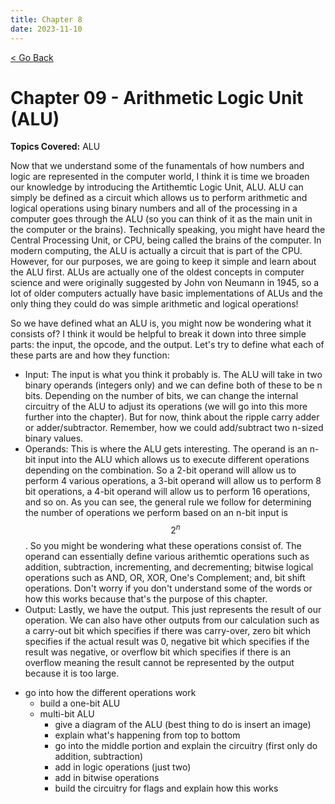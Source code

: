 ```yaml
---
title: Chapter 8
date: 2023-11-10
---
```


<html>
	<head>
	    <!-- Include MathJax script -->
		<script src="https://cdn.mathjax.org/mathjax/latest/MathJax.js?config=TeX-AMS-MML_HTMLorMML" type="text/javascript"></script>
		<!-- Google tag (gtag.js) -->
		<script async src="https://www.googletagmanager.com/gtag/js?id=G-SF6SRSNGQF"></script>
		<script>
		window.dataLayer = window.dataLayer || [];
		function gtag(){dataLayer.push(arguments);}
		gtag('js', new Date());
		gtag('config', 'G-SF6SRSNGQF');
		</script>
	</head>
	<a style="margin-bottom:5px" href="/cpu_tutorial">< Go Back</a>
	<p></p>
</html>

# Chapter 09 - Arithmetic Logic Unit (ALU)
**Topics Covered:** ALU

Now that we understand some of the funamentals of how numbers and logic are represented in the computer world, I think it is time we broaden our knowledge by introducing the Artithemtic Logic Unit, ALU. ALU can simply be defined as a circuit which allows us to perform arithmetic and logical operations using binary numbers and all of the processing in a computer goes through the ALU (so you can think of it as the main unit in the computer or the brains). Technically speaking, you might have heard the Central Processing Unit, or CPU, being called the brains of the computer. In modern computing, the ALU is actually a circuit that is part of the CPU. However, for our purposes, we are going to keep it simple and learn about the ALU first. ALUs are actually one of the oldest concepts in computer science and were originally suggested by John von Neumann in 1945, so a lot of older computers actually have basic implementations of ALUs and the only thing they could do was simple arithmetic and logical operations!

So we have defined what an ALU is, you might now be wondering what it consists of? I think it would be helpful to break it down into three simple parts: the input, the opcode, and the output. Let's try to define what each of these parts are and how they function:

* Input: The input is what you think it probably is. The ALU will take in two binary operands (integers only) and we can define both of these to be n bits. Depending on the number of bits, we can change the internal circuitry of the ALU to adjust its operations (we will go into this more further into the chapter). But for now, think about the ripple carry adder or adder/subtractor. Remember, how we could add/subtract two n-sized binary values. 
* Operands: This is where the ALU gets interesting. The operand is an n-bit input into the ALU which allows us to execute different operations depending on the combination. So a 2-bit operand will allow us to perform 4 various operations, a 3-bit operand will allow us to perform 8 bit operations, a 4-bit operand will allow us to perform 16 operations, and so on. As you can see, the general rule we follow for determining the number of operations we perform based on an n-bit input is $$2^n$$. So you might be wondering what these operations consist of. The operand can essentially define various arithemtic operations such as addition, subtraction, incrementing, and decrementing; bitwise logical operations such as AND, OR, XOR, One's Complement; and, bit shift operations. Don't worry if you don't understand some of the words or how this works because that's the purpose of this chapter. 
* Output: Lastly, we have the output. This just represents the result of our operation. We can also have other outputs from our calculation such as a carry-out bit which specifies if there was carry-over, zero bit which specifies if the actual result was 0, negative bit which specifies if the result was negative, or overflow bit which specifies if there is an overflow meaning the result cannot be represented by the output because it is too large.




- go into how the different operations work
    - build a one-bit ALU
    - multi-bit ALU
        - give a diagram of the ALU (best thing to do is insert an image)
        - explain what's happening from top to bottom
        - go into the middle portion and explain the circuitry (first only do addition, subtraction)
        - add in logic operations (just two)
        - add in bitwise operations 
        - build the circuitry for flags and explain how this works
